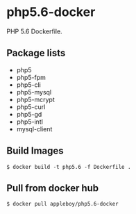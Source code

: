 # php5.6-docker

PHP 5.6 Dockerfile.

## Package lists

* php5
* php5-fpm
* php5-cli
* php5-mysql
* php5-mcrypt
* php5-curl
* php5-gd
* php5-intl
* mysql-client

## Build Images

```
$ docker build -t php5.6 -f Dockerfile .
```

## Pull from docker hub

```
$ docker pull appleboy/php5.6-docker
```
